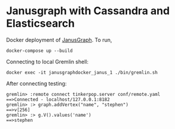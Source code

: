 # Janusgraph with Cassandra and Elasticsearch

Docker deployment of [JanusGraph](http://janusgraph.org/). To run,

```
docker-compose up --build
```

Connecting to local Gremlin shell:

```
docker exec -it janusgraphdocker_janus_1 ./bin/gremlin.sh
```

After connecting testing:

```
gremlin> :remote connect tinkerpop.server conf/remote.yaml
==>Connected - localhost/127.0.0.1:8182
gremlin> :> graph.addVertex("name", "stephen")
==>v[256]
gremlin> :> g.V().values('name')
==>stephen
```